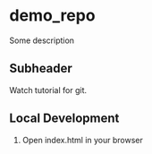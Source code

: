# demo_repo

Some description

## Subheader

Watch tutorial for git.

## Local Development

1. Open index.html in your browser